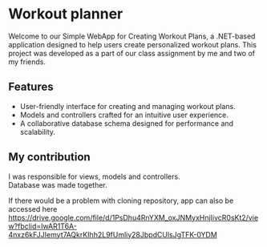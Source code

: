 # Workout planner

Welcome to our Simple WebApp for Creating Workout Plans, a .NET-based application designed to help users create personalized workout plans. This project was developed as a part of our class assignment by me and two of my friends.

## Features

- User-friendly interface for creating and managing workout plans.
- Models and controllers crafted for an intuitive user experience.
- A collaborative database schema designed for performance and scalability.

## My contribution

I was responsible for views, models and controllers.  
Database was made together. 

If there would be a problem with cloning repository, app can also be accessed here 
https://drive.google.com/file/d/1PsDhu4RnYXM_oxJNMyxHnjIivcR0sKt2/view?fbclid=IwAR1T6A-4nxz6kFJJIemyt7AQkrKIhh2L9fUmliy28JbpdCUlsJgTFK-0YDM 

